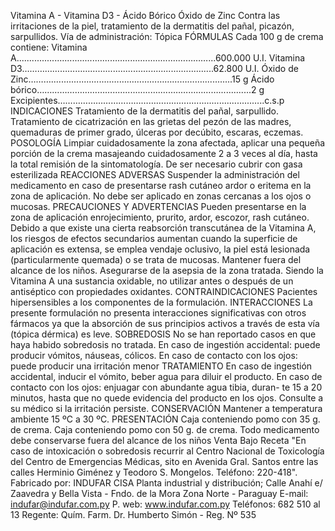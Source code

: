 Vitamina  A  -  Vitamina  D3  -  Ácido  Bórico 
Óxido  de  Zinc
Contra  las  irritaciones  de  la  piel,  tratamiento  de  la 
dermatitis  del  pañal,  picazón,  sarpullidos.
Vía  de  administración:  Tópica
FÓRMULAS
Cada 100 g de crema contiene:
Vitamina A.....................................…........................…………...600.000 U.I. 
Vitamina D3…………………………..............................................62.800 U.I. 
Óxido de Zinc………........................………………………………............15 g
Ácido bórico…………………………........................……………….............2 g
Excipientes……………………………………………..........................…..c.s.p
INDICACIONES
Tratamiento de la dermatitis del pañal, sarpullido. Tratamiento de cicatrización 
en las grietas del pezón de las madres, quemaduras de primer grado, úlceras 
por decúbito, escaras, eczemas.
POSOLOGÍA
Limpiar cuidadosamente la zona afectada, aplicar una pequeña porción 
de la crema masajeando cuidadosamente 2 a 3 veces al día, hasta la total 
remisión de la sintomatología. De ser necesario cubrir con gasa esterilizada 
REACCIONES ADVERSAS
Suspender la administración del medicamento en caso de presentarse rash 
cutáneo ardor o eritema en la zona de aplicación. No debe ser aplicado en 
zonas cercanas a los ojos o mucosas.
PRECAUCIONES Y ADVERTENCIAS
Pueden presentarse en la zona de aplicación enrojecimiento, prurito, ardor, 
escozor, rash cutáneo.
Debido a que existe una cierta reabsorción transcutánea de la Vitamina 
A, los riesgos de efectos secundarios aumentan cuando la superficie de 
aplicación es extensa, se emplea vendaje oclusivo, la piel está lesionada 
(particularmente quemada) o se trata de mucosas. Mantener fuera del 
alcance de los niños.
Asegurarse de la asepsia de la zona tratada. Siendo la Vitamina A una 
sustancia oxidable, no utilizar antes o después de un antiséptico con 
propiedades oxidantes.
CONTRAINDICACIONES
Pacientes hipersensibles a los componentes de la formulación.
INTERACCIONES
La presente formulación no presenta interacciones significativas con otros 
fármacos ya que la absorción de sus principios activos a través de esta vía 
(tópica dérmica) es leve.
SOBREDOSIS
No se han reportado casos en que haya habido sobredosis no tratada.
En caso de ingestión accidental: puede producir vómitos, náuseas, cólicos.
En caso de contacto con los ojos: puede producir una irritación menor
TRATAMIENTO
En caso de ingestión accidental, inducir el vómito, beber agua para diluir 
el producto.
En caso de contacto con los ojos: enjuagar con abundante agua tibia, duran-
te 15 a 20 minutos, hasta que no quede evidencia del producto en los ojos.
Consulte a su médico si la irritación persiste.
CONSERVACIÓN
Mantener a temperatura ambiente 15 ºC a 30 ºC.
PRESENTACIÓN
Caja conteniendo pomo con 35 g. de crema.
Caja conteniendo pomo con 50 g. de crema.
Todo medicamento debe conservarse 
fuera del alcance de los niños 
Venta Bajo Receta
"En caso de intoxicación o sobredosis recurrir al Centro Nacional de 
Toxicología del Centro de Emergencias Médicas, sito en Avenida Gral. 
Santos  entre  las  calles  Herminio  Giménez  y  Teodoro  S.  Mongelos. 
Teléfono:  220-418".
Fabricado por: INDUFAR CISA
Planta industrial y distribución;
Calle Anahí e/ Zaavedra y 
Bella Vista - Fndo. de la Mora
Zona Norte - Paraguay
E-mail: indufar@indufar.com.py
P. web: www.indufar.com.py
Teléfonos: 682 510 al 13
Regente: Quím. Farm.
Dr. Humberto Simón - Reg. Nº 535